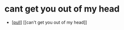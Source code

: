 # cant get you out of my head

- [[pull]] [[can't get you out of my head]]


[//begin]: # "Autogenerated link references for markdown compatibility"
[pull]: pull "Pull"
[//end]: # "Autogenerated link references"